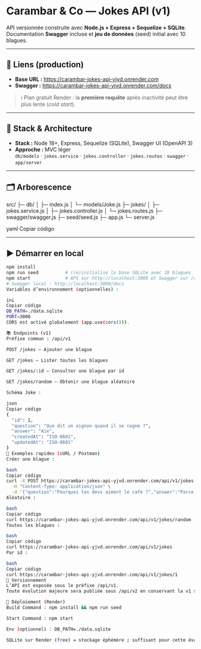 # Carambar & Co — Jokes API (v1)

API versionnée construite avec **Node.js + Express + Sequelize + SQLite**.  
Documentation **Swagger** incluse et **jeu de données** (seed) initial avec 10 blagues.

---

## 🔗 Liens (production)

- **Base URL :** https://carambar-jokes-api-yjvd.onrender.com
- **Swagger :** https://carambar-jokes-api-yjvd.onrender.com/docs

> ℹ️ Plan gratuit Render : la **première requête** après inactivité peut être plus lente (*cold start*).

---

## 🧰 Stack & Architecture

- **Stack :** Node 18+, Express, Sequelize (SQLite), Swagger UI (OpenAPI 3)
- **Approche :** MVC léger  
  `db/models` · `jokes.service` · `jokes.controller` · `jokes.routes` · `swagger` · `app/server`

---

## 🗂️ Arborescence

src/
├─ db/
│ ├─ index.js
│ └─ models/Joke.js
├─ jokes/
│ ├─ jokes.service.js
│ ├─ jokes.controller.js
│ └─ jokes.routes.js
├─ swagger/swagger.js
├─ seed/seed.js
├─ app.js
└─ server.js

yaml
Copiar código

---

## ▶️ Démarrer en local

```bash
npm install
npm run seed          # (ré)initialise la base SQLite avec 10 blagues
npm start             # API sur http://localhost:3000 et Swagger sur /docs
# Swagger local : http://localhost:3000/docs
Variables d’environnement (optionnelles) :

ini
Copiar código
DB_PATH=./data.sqlite
PORT=3000
CORS est activé globalement (app.use(cors())).

📚 Endpoints (v1)
Préfixe commun : /api/v1

POST /jokes — Ajouter une blague

GET /jokes — Lister toutes les blagues

GET /jokes/:id — Consulter une blague par id

GET /jokes/random — Obtenir une blague aléatoire

Schéma Joke :

json
Copiar código
{
  "id": 1,
  "question": "Que dit un oignon quand il se cogne ?",
  "answer": "Aïe",
  "createdAt": "ISO-8601",
  "updatedAt": "ISO-8601"
}
🧪 Exemples rapides (cURL / Postman)
Créer une blague :

bash
Copiar código
curl -X POST https://carambar-jokes-api-yjvd.onrender.com/api/v1/jokes \
  -H "Content-Type: application/json" \
  -d '{"question":"Pourquoi les devs aiment le café ?","answer":"Parce qu’ils déboguent mieux !"}'
Aléatoire :

bash
Copiar código
curl https://carambar-jokes-api-yjvd.onrender.com/api/v1/jokes/random
Toutes les blagues :

bash
Copiar código
curl https://carambar-jokes-api-yjvd.onrender.com/api/v1/jokes
Par id :

bash
Copiar código
curl https://carambar-jokes-api-yjvd.onrender.com/api/v1/jokes/1
🧱 Versionnement
L’API est exposée sous le préfixe /api/v1.
Toute évolution majeure sera publiée sous /api/v2 en conservant la v1 stable.

🚀 Déploiement (Render)
Build Command : npm install && npm run seed

Start Command : npm start

Env (optionnel) : DB_PATH=./data.sqlite

SQLite sur Render (free) = stockage éphémère ; suffisant pour cette évaluation.
